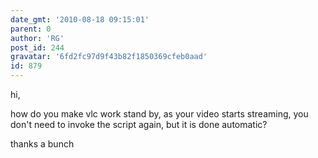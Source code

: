 ```yaml
---
date_gmt: '2010-08-18 09:15:01'
parent: 0
author: 'RG'
post_id: 244
gravatar: '6fd2fc97d9f43b82f1850369cfeb0aad'
id: 879
---
```


hi, 

how do you make vlc work stand by, as your video starts streaming, you don't need to invoke the script again, but it is done automatic?

thanks a bunch